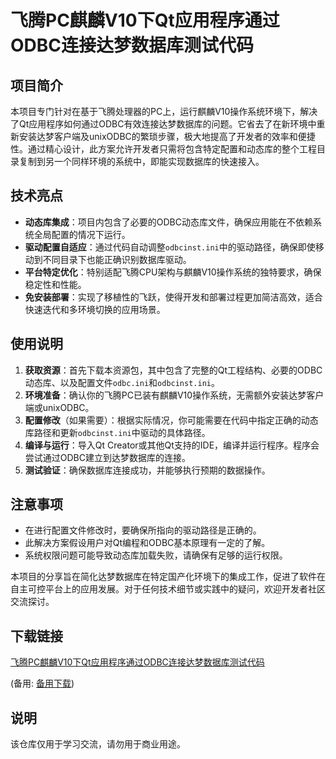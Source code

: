 # 飞腾PC麒麟V10下Qt应用程序通过ODBC连接达梦数据库测试代码

## 项目简介

本项目专门针对在基于飞腾处理器的PC上，运行麒麟V10操作系统环境下，解决了Qt应用程序如何通过ODBC有效连接达梦数据库的问题。它省去了在新环境中重新安装达梦客户端及unixODBC的繁琐步骤，极大地提高了开发者的效率和便捷性。通过精心设计，此方案允许开发者只需将包含特定配置和动态库的整个工程目录复制到另一个同样环境的系统中，即能实现数据库的快速接入。

## 技术亮点

- **动态库集成**：项目内包含了必要的ODBC动态库文件，确保应用能在不依赖系统全局配置的情况下运行。
- **驱动配置自适应**：通过代码自动调整`odbcinst.ini`中的驱动路径，确保即使移动到不同目录下也能正确识别数据库驱动。
- **平台特定优化**：特别适配飞腾CPU架构与麒麟V10操作系统的独特要求，确保稳定性和性能。
- **免安装部署**：实现了移植性的飞跃，使得开发和部署过程更加简洁高效，适合快速迭代和多环境切换的应用场景。

## 使用说明

1. **获取资源**：首先下载本资源包，其中包含了完整的Qt工程结构、必要的ODBC动态库、以及配置文件`odbc.ini`和`odbcinst.ini`。
2. **环境准备**：确认你的飞腾PC已装有麒麟V10操作系统，无需额外安装达梦客户端或unixODBC。
3. **配置修改**（如果需要）：根据实际情况，你可能需要在代码中指定正确的动态库路径和更新`odbcinst.ini`中驱动的具体路径。
4. **编译与运行**：导入Qt Creator或其他Qt支持的IDE，编译并运行程序。程序会尝试通过ODBC建立到达梦数据库的连接。
5. **测试验证**：确保数据库连接成功，并能够执行预期的数据操作。

## 注意事项

- 在进行配置文件修改时，要确保所指向的驱动路径是正确的。
- 此解决方案假设用户对Qt编程和ODBC基本原理有一定的了解。
- 系统权限问题可能导致动态库加载失败，请确保有足够的运行权限。

本项目的分享旨在简化达梦数据库在特定国产化环境下的集成工作，促进了软件在自主可控平台上的应用发展。对于任何技术细节或实践中的疑问，欢迎开发者社区交流探讨。

## 下载链接
[飞腾PC麒麟V10下Qt应用程序通过ODBC连接达梦数据库测试代码](https://pan.quark.cn/s/ae14767bbb82) 

(备用: [备用下载](https://pan.baidu.com/s/1asblSmnWaZl9p75uruCNOg?pwd=1234))

## 说明

该仓库仅用于学习交流，请勿用于商业用途。

